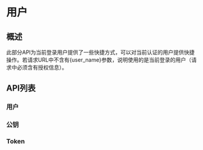 用户
====================

概述
---------------------

此部分API为当前登录用户提供了一些快捷方式，可以对当前认证的用户提供快捷操作。若请求URL中不含有{user_name}参数，说明使用的是当前登录的用户（请求中必须含有授权信息）。

API列表
---------------------

### 用户

### 公钥

### Token